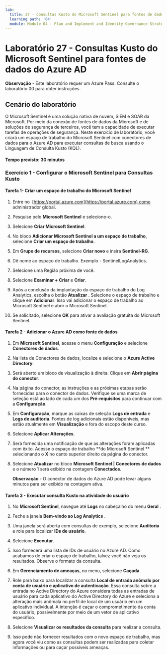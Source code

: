 ```yaml
---
lab:
  title: 27 - Consultas Kusto do Microsoft Sentinel para fontes de dados do Azure AD
  learning path: '04'
  module: Module 04 - Plan and Implement and Identity Governance Strategy
---
```


# Laboratório 27 - Consultas Kusto do Microsoft Sentinel para fontes de dados do Azure AD

**Observação** - Este laboratório requer um Azure Pass. Consulte o laboratório 00 para obter instruções.

## Cenário do laboratório

O Microsoft Sentinel é uma solução nativa de nuvem, SIEM e SOAR da Microsoft.  Por meio da conexão de fontes de dados da Microsoft e de soluções de segurança de terceiros, você tem a capacidade de executar tarefas de operações de segurança.  Neste exercício de laboratório, você criará um espaço de trabalho do Microsoft Sentinel com conectores de dados para o Azure AD para executar consultas de busca usando o Linguagem de Consulta Kusto (KQL). 

#### Tempo previsto: 30 minutos

### Exercício 1 - Configurar o Microsoft Sentinel para Consultas Kusto

#### Tarefa 1- Criar um espaço de trabalho do Microsoft Sentinel

1. Entre no  [https://portal.azure.com](https://portal.azure.com) como administrador global.

1. Pesquise pelo **Microsoft Sentinel** e selecione-o. 

1. Selecione **Criar Microsoft Sentinel**.

1. No bloco **Adicionar Microsoft Sentinel a um espaço de trabalho**, selecione **Criar um espaço de trabalho**.

1. Em **Grupo de recursos**, selecione **Criar novo** e insira  **Sentinel-RG**.

1. Dê nome ao espaço de trabalho.  Exemplo - SentinelLogAnalytics.

1. Selecione uma Região próxima de você.

1. Selecione **Examinar + Criar** e **Criar**.

1. Após a conclusão da implantação do espaço de trabalho do Log Analytics, escolha o botão **Atualizar** . Selecione o espaço de trabalho e clique em **Adicionar**.  Isso vai adicionar o espaço de trabalho ao Microsoft Sentinel e abrir o Microsoft Sentinel.

1. Se solicitado, selecione **OK** para ativar a avaliação gratuita do Microsoft Sentinel.

#### Tarefa 2 - Adicionar o Azure AD como fonte de dados

1. Em **Microsoft Sentinel**, acesse o menu **Configuração** e selecione **Conectores de dados**.

1. Na lista de Conectores de dados, localize e selecione o **Azure Active Directory**.

1. Será aberto um bloco de visualização à direita.  Clique em **Abrir página do conector**.

1. Na página do conector, as instruções e as próximas etapas serão fornecidas para o conector de dados. Verifique se uma marca de seleção está ao lado de cada um dos **Pré-requisitos** para continuar com a **Configuração**.

1. Em **Configuração**, marque as caixas de seleção **Logs de entrada** e **Logs de auditoria**. Fontes de log adicionais estão disponíveis, mas estão atualmente em **Visualização** e fora do escopo deste curso.

1. Selecione **Aplicar Alterações**. 

1. Será fornecida uma notificação de que as alterações foram aplicadas com êxito. Acesse o espaço de trabalho **do Microsoft Sentinel ** selecionando o **X** no canto superior direito da página do conector.

1. Selecione **Atualizar** no bloco **Microsoft Sentinel | Conectores de dados** e o número 1 será exibido na contagem **Conectados**.

   **Observação** - O conector de dados do Azure AD pode levar alguns minutos para ser exibido na contagem ativa. 

#### Tarefa 3 - Executar consulta Kusto na atividade do usuário

1. No **Microsoft Sentinel**, navegue até **Logs** no cabeçalho do menu **Geral** .

1. Feche a janela **Bem-vindo ao Log Analytics** .

1. Uma janela será aberta com consultas de exemplo, selecione **Auditoria** e role para localizar **IDs de usuário**.

1. Selecione **Executar**. 

1. Isso fornecerá uma lista de IDs de usuário no Azure AD.  Como acabamos de criar o espaço de trabalho, talvez você não veja os resultados.  Observe o formato da consulta.

1. Em **Gerenciamento de ameaças**, no menu, selecione **Caçada**. 

1. Role para baixo para localizar a consulta **Local de entrada anômalo por conta de usuário e aplicativo de autenticação**.  Essa consulta sobre a entrada no Active Directory do Azure considera todas as entradas de usuário para cada aplicativo do Active Directory do Azure e seleciona a alteração mais anômala no perfil de local de um usuário em um aplicativo individual. A intenção é caçar o comprometimento da conta do usuário, possivelmente por meio de um vetor de aplicativo específico. 

1. Selecione **Visualizar os resultados da consulta** para realizar a consulta.

1. Isso pode não fornecer resultados com o novo espaço de trabalho, mas agora você viu como as consultas podem ser realizadas para coletar informações ou para caçar possíveis ameaças.

